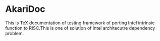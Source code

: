 # AkariDoc
This is TeX documentation of testing framework of porting Intel intrinsic function to RISC.This is one of solution of Intel architecutre dependency problem. 
